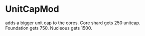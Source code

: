 # UnitCapMod
adds a bigger unit cap to the cores. 
Core shard gets 250 unitcap. Foundation gets 750. Nucleous gets 1500.
